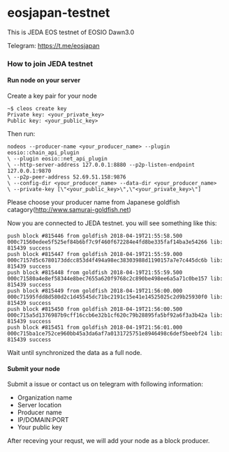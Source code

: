 # eosjapan-testnet

This is JEDA EOS testnet of EOSIO Dawn3.0

Telegram: https://t.me/eosjapan

### How to join JEDA testnet
#### Run node on your server
Create a key pair for your node
```console
~$ cleos create key
Private key: <your_private_key>
Public key: <your_public_key>
```

Then run:
```console
nodeos --producer-name <your_producer_name> --plugin eosio::chain_api_plugin 
\ --plugin eosio::net_api_plugin 
\ --http-server-address 127.0.0.1:8880 --p2p-listen-endpoint 127.0.0.1:9870 
\ --p2p-peer-address 52.69.51.158:9876 
\ --config-dir <your_producer_name> --data-dir <your_producer_name> 
\ --private-key [\"<your_public_key>\",\"<your_private_key>\"]
```
Please choose your producer name from Japanese goldfish catagory(http://www.samurai-goldfish.net)

Now you are connected to JEDA testnet. you will see something like this:
```console
push block #815446 from goldfish 2018-04-19T21:55:58.500  000c71560edee5f525ef84b6bf7c9f460f672284e4fd8be335faf14ba3e54266 lib: 815439 success
push block #815447 from goldfish 2018-04-19T21:55:59.000  000c7157d5c6780173ddcc853d4f494a98ec38303988d1190157a7e7c445dc6b lib: 815439 success
push block #815448 from goldfish 2018-04-19T21:55:59.500  000c71580a4e8ef58344e8bec7655a620f9768c2c890be498ee6a5a71c0be157 lib: 815439 success
push block #815449 from goldfish 2018-04-19T21:56:00.000  000c71595fdd8d580d2c1d45545dc71bc2191c15e41e14525025c2d9b25930f0 lib: 815439 success
push block #815450 from goldfish 2018-04-19T21:56:00.500  000c715a5d1376987b9cff16ccb6e32b1cf620c79b28895fa5bf92a6f3a3b42a lib: 815439 success
push block #815451 from goldfish 2018-04-19T21:56:01.000  000c715ba1ce752ce960bb45a3da6af7a0131725751e8946498c6def5beebf24 lib: 815439 success
```

Wait until synchronized the data as a full node.

#### Submit your node
Submit a issue or contact us on telegram with following information:
 * Organization name
 * Server location
 * Producer name
 * IP/DOMAIN:PORT
 * Your public key
 
After receving your requst, we will add your node as a block producer.

